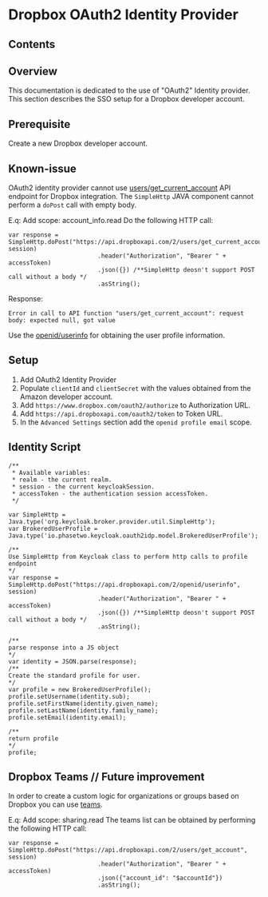 # Dropbox OAuth2 Identity Provider

## Contents

## Overview
This documentation is dedicated to the use of "OAuth2" Identity provider. This section describes the SSO setup for a Dropbox developer account.

## Prerequisite

Create a new Dropbox developer account.

## Known-issue

OAuth2 identity provider cannot use [users/get_current_account]("https://www.dropbox.com/developers/documentation/http/documentation#users-get_current_account) API endpoint for Dropbox integration.
The `SimpleHttp` JAVA component cannot perform a `doPost` call with empty body. 

E.q:
Add scope: account_info.read
Do the following HTTP call:

```
var response = SimpleHttp.doPost("https://api.dropboxapi.com/2/users/get_current_account", session)
                         .header("Authorization", "Bearer " + accessToken)
                         .json({}) /**SimpleHttp deosn't support POST call without a body */
                         .asString();
```
Response: 

``
Error in call to API function "users/get_current_account": request body: expected null, got value
``

Use the [openid/userinfo]("https://www.dropbox.com/developers/documentation/http/documentation#openid-userinfo") for obtaining the user profile information.

## Setup

1. Add OAuth2 Identity Provider
2. Populate `clientId` and `clientSecret` with the values obtained from the Amazon developer account.
3. Add `https://www.dropbox.com/oauth2/authorize` to Authorization URL.
4. Add `https://api.dropboxapi.com/oauth2/token` to Token URL.
5. In the `Advanced Settings` section add the `openid profile email` scope.

## Identity Script

```
/**
 * Available variables: 
 * realm - the current realm.
 * session - the current keycloakSession.
 * accessToken - the authentication session accessToken.
 */

var SimpleHttp = Java.type('org.keycloak.broker.provider.util.SimpleHttp');
var BrokeredUserProfile = Java.type('io.phasetwo.keycloak.oauth2idp.model.BrokeredUserProfile');

/**
Use SimpleHttp from Keycloak class to perform http calls to profile endpoint
*/
var response = SimpleHttp.doPost("https://api.dropboxapi.com/2/openid/userinfo", session)
                         .header("Authorization", "Bearer " + accessToken)
                         .json({}) /**SimpleHttp deosn't support POST call without a body */
                         .asString();
                         
/**
parse response into a JS object
*/
var identity = JSON.parse(response);
/**
Create the standard profile for user.
*/                      
var profile = new BrokeredUserProfile();
profile.setUsername(identity.sub);
profile.setFirstName(identity.given_name);
profile.setLastName(identity.family_name);
profile.setEmail(identity.email);

/**
return profile
*/   
profile;
```

## Dropbox Teams // Future improvement


In order to create a custom logic for organizations or groups based on Dropbox you can use [teams]("https://www.dropbox.com/developers/documentation/http/documentation#users-get_account").

E.q:
Add scope: sharing.read
The teams list can be obtained by performing the following HTTP call:

```
var response = SimpleHttp.doPost("https://api.dropboxapi.com/2/users/get_account", session)
                         .header("Authorization", "Bearer " + accessToken)
                         .json({"account_id": "$accountId"})
                         .asString();
```